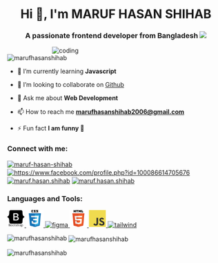 
<h1 align="center">Hi 👋, I'm MARUF HASAN SHIHAB</h1>
<h3 align="center">A passionate frontend developer from Bangladesh <img src="https://github.com/mdrahathossenantor/mdrahathossenantor/raw/main/source/bangladesh.svg"></h3>

<img align="right" alt="coding" width="400" src="https://camo.githubusercontent.com/65de73171b032a2f5ecaaa4393f8d488cf9c85563947105f54bc7941a10f0f0b/68747470733a2f2f6d656469612e74656e6f722e636f6d2f726550446644574f33586f41414141642f6861636b696e672e676966">

<p align="left"> <img src="https://komarev.com/ghpvc/?username=marufhasanshihab&label=Profile%20views&color=0e75b6&style=flat" alt="marufhasanshihab" /> </p>

- 🌱 I’m currently learning **Javascript**

- 👯 I’m looking to collaborate on [Github](https://github.com/MarufHasanShihab)

- 💬 Ask me about **Web Development**

- 📫 How to reach me **marufhasanshihab2006@gmail.com**

- ⚡ Fun fact **I am funny 🤗**

<h3 align="left">Connect with me:</h3>
<p align="left">
<a href="https://linkedin.com/in/maruf-hasan-shihab" target="blank"><img align="center" src="https://raw.githubusercontent.com/rahuldkjain/github-profile-readme-generator/master/src/images/icons/Social/linked-in-alt.svg" alt="maruf-hasan-shihab" height="30" width="40" /></a>
<a href="https://fb.com/https://www.facebook.com/profile.php?id=100086614705676" target="blank"><img align="center" src="https://raw.githubusercontent.com/rahuldkjain/github-profile-readme-generator/master/src/images/icons/Social/facebook.svg" alt="https://www.facebook.com/profile.php?id=100086614705676" height="30" width="40" /></a>
<a href="https://instagram.com/maruf.hasan.shihab" target="blank"><img align="center" src="https://raw.githubusercontent.com/rahuldkjain/github-profile-readme-generator/master/src/images/icons/Social/instagram.svg" alt="maruf.hasan.shihab" height="30" width="40" /></a>
<a href="https://www.youtube.com/c/maruf.hasan.shihab" target="blank"><img align="center" src="https://raw.githubusercontent.com/rahuldkjain/github-profile-readme-generator/master/src/images/icons/Social/youtube.svg" alt="maruf.hasan.shihab" height="30" width="40" /></a>
</p>

<h3 align="left">Languages and Tools:</h3>
<p align="left"> <a href="https://getbootstrap.com" target="_blank" rel="noreferrer"> <img src="https://raw.githubusercontent.com/devicons/devicon/master/icons/bootstrap/bootstrap-plain-wordmark.svg" alt="bootstrap" width="40" height="40"/> </a> <a href="https://www.w3schools.com/css/" target="_blank" rel="noreferrer"> <img src="https://raw.githubusercontent.com/devicons/devicon/master/icons/css3/css3-original-wordmark.svg" alt="css3" width="40" height="40"/> </a> <a href="https://www.figma.com/" target="_blank" rel="noreferrer"> <img src="https://www.vectorlogo.zone/logos/figma/figma-icon.svg" alt="figma" width="40" height="40"/> </a> <a href="https://www.w3.org/html/" target="_blank" rel="noreferrer"> <img src="https://raw.githubusercontent.com/devicons/devicon/master/icons/html5/html5-original-wordmark.svg" alt="html5" width="40" height="40"/> </a> <a href="https://developer.mozilla.org/en-US/docs/Web/JavaScript" target="_blank" rel="noreferrer"> <img src="https://raw.githubusercontent.com/devicons/devicon/master/icons/javascript/javascript-original.svg" alt="javascript" width="40" height="40"/> </a> <a href="https://tailwindcss.com/" target="_blank" rel="noreferrer"> <img src="https://www.vectorlogo.zone/logos/tailwindcss/tailwindcss-icon.svg" alt="tailwind" width="40" height="40"/> </a> </p>

<p><img align="left" src="https://github-readme-stats.vercel.app/api/top-langs?username=marufhasanshihab&show_icons=true&locale=en&layout=compact" alt="marufhasanshihab" /></p>

<p>&nbsp;<img align="center" src="https://github-readme-stats.vercel.app/api?username=marufhasanshihab&show_icons=true&locale=en" alt="marufhasanshihab" /></p>

<p><img align="center" src="https://github-readme-streak-stats.herokuapp.com/?user=marufhasanshihab&" alt="marufhasanshihab" /></p>

